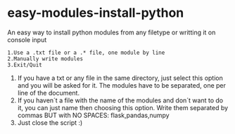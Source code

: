 # easy-modules-install-python
An easy way to install python modules from any filetype or writting it on console input


    1.Use a .txt file or a .* file, one module by line
    2.Manually write modules
    3.Exit/Quit

1. If you have a txt or any file in the same directory, just select this option and you will be asked for it. The modules have to be separated, one per line of the document.
2. If you haven´t a file with the name of the modules and don´t want to do it, you can just name then choosing this option. Write them separated by commas BUT with NO SPACES: flask,pandas,numpy
3. Just close the script :)
